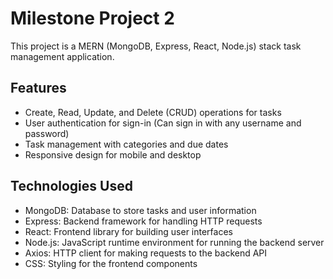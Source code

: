 # Milestone Project 2

This project is a MERN (MongoDB, Express, React, Node.js) stack task management application.

## Features

- Create, Read, Update, and Delete (CRUD) operations for tasks
- User authentication for sign-in (Can sign in with any username and password)
- Task management with categories and due dates
- Responsive design for mobile and desktop

## Technologies Used

- MongoDB: Database to store tasks and user information
- Express: Backend framework for handling HTTP requests
- React: Frontend library for building user interfaces
- Node.js: JavaScript runtime environment for running the backend server
- Axios: HTTP client for making requests to the backend API
- CSS: Styling for the frontend components